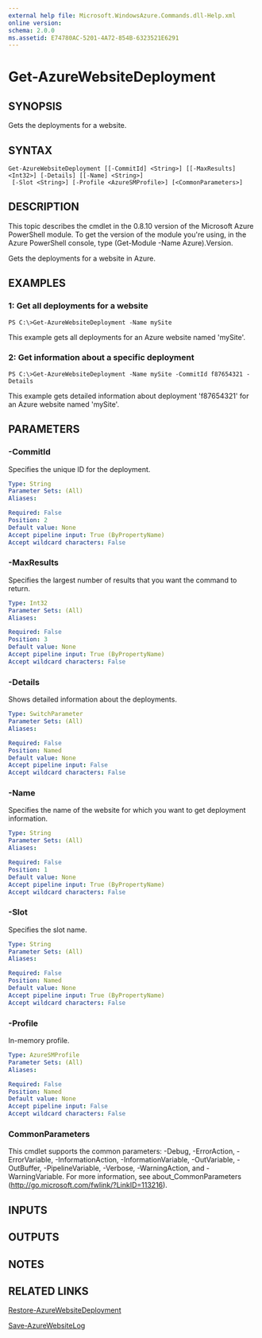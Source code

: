 ```yaml
---
external help file: Microsoft.WindowsAzure.Commands.dll-Help.xml
online version: 
schema: 2.0.0
ms.assetid: E74780AC-5201-4A72-854B-6323521E6291
---
```


# Get-AzureWebsiteDeployment

## SYNOPSIS
Gets the deployments for a website.

## SYNTAX

```
Get-AzureWebsiteDeployment [[-CommitId] <String>] [[-MaxResults] <Int32>] [-Details] [[-Name] <String>]
 [-Slot <String>] [-Profile <AzureSMProfile>] [<CommonParameters>]
```

## DESCRIPTION
This topic describes the cmdlet in the 0.8.10 version of the Microsoft Azure PowerShell module.
To get the version of the module you're using, in the Azure PowerShell console, type (Get-Module -Name Azure).Version.

Gets the deployments for a website in Azure.

## EXAMPLES

### 1: Get all deployments for a website
```
PS C:\>Get-AzureWebsiteDeployment -Name mySite
```

This example gets all deployments for an Azure website named 'mySite'.

### 2: Get information about a specific deployment
```
PS C:\>Get-AzureWebsiteDeployment -Name mySite -CommitId f87654321 -Details
```

This example gets detailed information about deployment 'f87654321' for an Azure website named 'mySite'.

## PARAMETERS

### -CommitId
Specifies the unique ID for the deployment.

```yaml
Type: String
Parameter Sets: (All)
Aliases: 

Required: False
Position: 2
Default value: None
Accept pipeline input: True (ByPropertyName)
Accept wildcard characters: False
```

### -MaxResults
Specifies the largest number of results that you want the command to return.

```yaml
Type: Int32
Parameter Sets: (All)
Aliases: 

Required: False
Position: 3
Default value: None
Accept pipeline input: True (ByPropertyName)
Accept wildcard characters: False
```

### -Details
Shows detailed information about the deployments.

```yaml
Type: SwitchParameter
Parameter Sets: (All)
Aliases: 

Required: False
Position: Named
Default value: None
Accept pipeline input: False
Accept wildcard characters: False
```

### -Name
Specifies the name of the website for which you want to get deployment information.

```yaml
Type: String
Parameter Sets: (All)
Aliases: 

Required: False
Position: 1
Default value: None
Accept pipeline input: True (ByPropertyName)
Accept wildcard characters: False
```

### -Slot
Specifies the slot name.

```yaml
Type: String
Parameter Sets: (All)
Aliases: 

Required: False
Position: Named
Default value: None
Accept pipeline input: True (ByPropertyName)
Accept wildcard characters: False
```

### -Profile
In-memory profile.

```yaml
Type: AzureSMProfile
Parameter Sets: (All)
Aliases: 

Required: False
Position: Named
Default value: None
Accept pipeline input: False
Accept wildcard characters: False
```

### CommonParameters
This cmdlet supports the common parameters: -Debug, -ErrorAction, -ErrorVariable, -InformationAction, -InformationVariable, -OutVariable, -OutBuffer, -PipelineVariable, -Verbose, -WarningAction, and -WarningVariable. For more information, see about_CommonParameters (http://go.microsoft.com/fwlink/?LinkID=113216).

## INPUTS

## OUTPUTS

## NOTES

## RELATED LINKS

[Restore-AzureWebsiteDeployment](./Restore-AzureWebsiteDeployment.md)

[Save-AzureWebsiteLog](./Save-AzureWebsiteLog.md)


